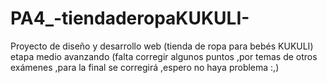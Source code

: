 # PA4_-tiendaderopaKUKULI-
Proyecto de diseño y desarrollo web (tienda de ropa para bebés KUKULI) etapa medio avanzando (falta corregir algunos puntos ,por temas de otros exámenes ,para la final se corregirá ,espero no haya problema :,)
